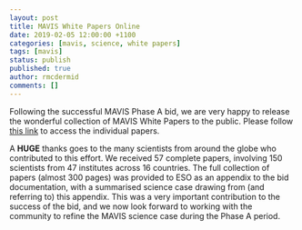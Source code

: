 ```yaml
---
layout: post
title: MAVIS White Papers Online
date: 2019-02-05 12:00:00 +1100
categories: [mavis, science, white papers]
tags: [mavis]
status: publish
published: true
author: rmcdermid
comments: []
---
```


Following the successful MAVIS Phase A bid, we are very happy to release the wonderful collection of MAVIS White Papers to the public. Please follow [this link]({{site.baseurl}}/whitepapers) to access the individual papers.

A **HUGE** thanks goes to the many scientists from around the globe who contributed to this effort. We received 57 complete papers, involving 150 scientists from 47 institutes across 16 countries. The full collection of papers (almost 300 pages) was provided to ESO as an appendix to the bid documentation, with a summarised science case drawing from (and referring to) this appendix. This was a very important contribution to the success of the bid, and we now look forward to working with the community to refine the MAVIS science case during the Phase A period.
